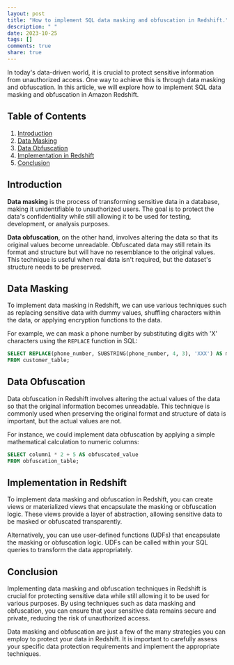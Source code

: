 ```yaml
---
layout: post
title: "How to implement SQL data masking and obfuscation in Redshift."
description: " "
date: 2023-10-25
tags: []
comments: true
share: true
---
```


In today's data-driven world, it is crucial to protect sensitive information from unauthorized access. One way to achieve this is through data masking and obfuscation. In this article, we will explore how to implement SQL data masking and obfuscation in Amazon Redshift.

## Table of Contents
1. [Introduction](#introduction)
2. [Data Masking](#data-masking)
3. [Data Obfuscation](#data-obfuscation)
4. [Implementation in Redshift](#implementation-in-redshift)
5. [Conclusion](#conclusion)

## Introduction <a name="introduction"></a>
**Data masking** is the process of transforming sensitive data in a database, making it unidentifiable to unauthorized users. The goal is to protect the data's confidentiality while still allowing it to be used for testing, development, or analysis purposes.

**Data obfuscation**, on the other hand, involves altering the data so that its original values become unreadable. Obfuscated data may still retain its format and structure but will have no resemblance to the original values. This technique is useful when real data isn't required, but the dataset's structure needs to be preserved.

## Data Masking <a name="data-masking"></a>
To implement data masking in Redshift, we can use various techniques such as replacing sensitive data with dummy values, shuffling characters within the data, or applying encryption functions to the data.

For example, we can mask a phone number by substituting digits with 'X' characters using the `REPLACE` function in SQL:

```sql
SELECT REPLACE(phone_number, SUBSTRING(phone_number, 4, 3), 'XXX') AS masked_phone_number
FROM customer_table;
```

## Data Obfuscation <a name="data-obfuscation"></a>
Data obfuscation in Redshift involves altering the actual values of the data so that the original information becomes unreadable. This technique is commonly used when preserving the original format and structure of data is important, but the actual values are not.

For instance, we could implement data obfuscation by applying a simple mathematical calculation to numeric columns:

```sql
SELECT column1 * 2 + 5 AS obfuscated_value
FROM obfuscation_table;
```

## Implementation in Redshift <a name="implementation-in-redshift"></a>
To implement data masking and obfuscation in Redshift, you can create views or materialized views that encapsulate the masking or obfuscation logic. These views provide a layer of abstraction, allowing sensitive data to be masked or obfuscated transparently.

Alternatively, you can use user-defined functions (UDFs) that encapsulate the masking or obfuscation logic. UDFs can be called within your SQL queries to transform the data appropriately.

## Conclusion <a name="conclusion"></a>
Implementing data masking and obfuscation techniques in Redshift is crucial for protecting sensitive data while still allowing it to be used for various purposes. By using techniques such as data masking and obfuscation, you can ensure that your sensitive data remains secure and private, reducing the risk of unauthorized access.

Data masking and obfuscation are just a few of the many strategies you can employ to protect your data in Redshift. It is important to carefully assess your specific data protection requirements and implement the appropriate techniques.